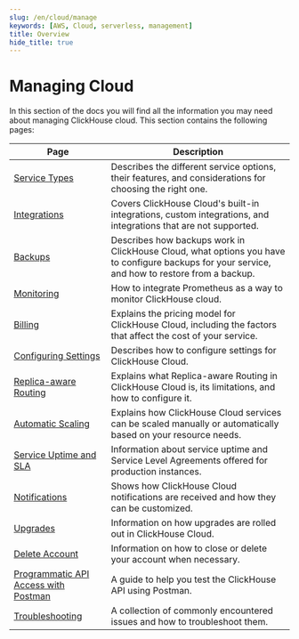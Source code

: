 ```yaml
---
slug: /en/cloud/manage
keywords: [AWS, Cloud, serverless, management]
title: Overview
hide_title: true
---
```


# Managing Cloud 

In this section of the docs you will find all the information you may need about managing ClickHouse cloud. This section contains the following pages:

| Page                                                                  | Description                                                                                                                                    |
|-----------------------------------------------------------------------|------------------------------------------------------------------------------------------------------------------------------------------------|
| [Service Types](/docs/en/cloud/manage/service-types)                  | Describes the different service options, their features, and considerations for choosing the right one.                                        |
| [Integrations](/docs/en/manage/integrations)                          | Covers ClickHouse Cloud's built-in integrations, custom integrations, and integrations that are not supported.                                 |
| [Backups](/docs/en/cloud/manage/backups)                              | Describes how backups work in ClickHouse Cloud, what options you have to configure backups for your service, and how to restore from a backup. |
| [Monitoring](/docs/en/integrations/prometheus)                        | How to integrate Prometheus as a way to monitor ClickHouse cloud.                                                                              |
| [Billing](/docs/en/cloud/manage/billing/overview)                     | Explains the pricing model for ClickHouse Cloud, including the factors that affect the cost of your service.                                   |
| [Configuring Settings](/docs/en/manage/settings)                      | Describes how to configure settings for ClickHouse Cloud.                                                                                      |
| [Replica-aware Routing](/docs/en/manage/replica-aware-routing)        | Explains what Replica-aware Routing in ClickHouse Cloud is, its limitations, and how to configure it.                                          |
| [Automatic Scaling](/docs/en/manage/scaling)                          | Explains how ClickHouse Cloud services can be scaled manually or automatically based on your resource needs.                                   |
| [Service Uptime and SLA](/docs/en/cloud/manage/service-uptime)        | Information about service uptime and Service Level Agreements offered for production instances.                                               |
| [Notifications](/docs/en/cloud/notifications)                         | Shows how ClickHouse Cloud notifications are received and how they can be customized.                                                          |
| [Upgrades](/docs/en/manage/updates)                                   | Information on how upgrades are rolled out in ClickHouse Cloud.                                                                                |
| [Delete Account](/docs/en/cloud/manage/close_account)                 | Information on how to close or delete your account when necessary.                                                                             |
| [Programmatic API Access with Postman](/docs/en/cloud/manage/postman) | A guide to help you test the ClickHouse API using Postman.                                                                                     |
| [Troubleshooting](/docs/en/faq/troubleshooting)                       | A collection of commonly encountered issues and how to troubleshoot them.                                                                      |